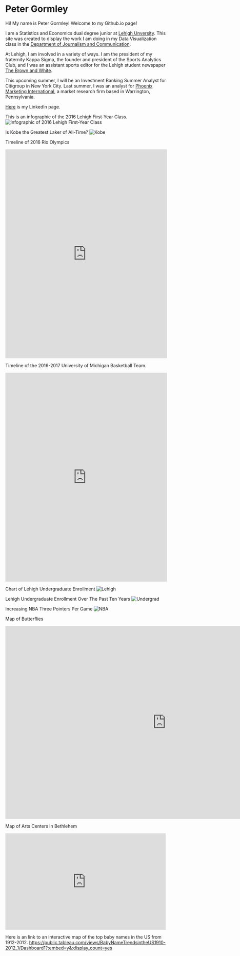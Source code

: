# Peter Gormley

Hi! My name is Peter Gormley! Welcome to my Github.io page!

I am a Statistics and Economics dual degree junior at [Lehigh Unversity](http://www1.lehigh.edu/). This site was created to display the work I am doing in my Data Visualization class in the [Department of Journalism and Communication](https://journalism.cas2.lehigh.edu/).

At Lehigh, I am involved in a variety of ways. I am the president of my fraternity Kappa Sigma, the founder and president of the Sports Analytics Club, and I was an assistant sports editor for the Lehigh student newspaper [The Brown and White](http://thebrownandwhite.com/).

This upcoming summer, I will be an Investment Banking Summer Analyst for Citigroup in New York City. Last summer, I was an analyst for [Phoenix Marketing International](http://phoenixmi.com/), a market research firm based in Warrington, Pennsylvania. 

[Here](https://www.linkedin.com/in/peter-gormley-ba248210b) is my LinkedIn page.

This is an infographic of the 2016 Lehigh First-Year Class.
![Infographic of 2016 Lehigh First-Year Class](https://github.com/petergormley/petergormley.github.io/blob/master/2016LehighMajors.png?raw=true)

Is Kobe the Greatest Laker of All-Time?
![Kobe](https://github.com/petergormley/petergormley.github.io/blob/master/Is%20Kobe%20the%20Greatest%20Laker%20of%20All%20Time-%20(1).png?raw=true)

Timeline of 2016 Rio Olympics
<iframe src='https://cdn.knightlab.com/libs/timeline3/latest/embed/index.html?source=1pX2KXlPFB6nQvSXqAA81E5IOJ28Z-pKszQHXnzGS7fk&font=Default&lang=en&initial_zoom=2&height=650' width='100%' height='650' webkitallowfullscreen mozallowfullscreen allowfullscreen frameborder='0'></iframe>

Timeline of the 2016-2017 University of Michigan Basketball Team.
<iframe src='https://cdn.knightlab.com/libs/timeline3/latest/embed/index.html?source=1VFLpZYCa7MbOQK3RBPq4ESaMAlLT_nUuQVOf_rqyRck&font=Default&lang=en&initial_zoom=2&height=650' width='100%' height='650' webkitallowfullscreen mozallowfullscreen allowfullscreen frameborder='0'></iframe>

Chart of Lehigh Undergraduate Enrollment
![Lehigh](https://github.com/petergormley/petergormley.github.io/blob/master/Which_Colleges_Are_Lehigh_Students_Enrolled_In-_2016_Undergraduate_Enrollment_chartbuilder.png?raw=true)

Lehigh Undergraduate Enrollment Over The Past Ten Years
![Undergrad](https://github.com/petergormley/petergormley.github.io/blob/master/Lehigh_Undergraduate_Enrollment_Over_The_Past_Ten_Years_Arts_&_Sciences_Business_Engineering_chartbuilder.png?raw=true)

Increasing NBA Three Pointers Per Game
![NBA](https://github.com/petergormley/petergormley.github.io/blob/master/Increasing_NBA_Three_Pointers_Made_Each_Year_Three_Pointers_Made_chartbuilder.png?raw=true)

Map of Butterflies
<iframe width="1000" height="600" scrolling="no" frameborder="no" src="https://fusiontables.google.com/embedviz?q=select+col12+from+1gPu6xTGn1xE4p35BRKE7-OjSaMOXN1UFIyUSipzv&amp;viz=MAP&amp;h=false&amp;lat=10.902224578468408&amp;lng=-85.43183000000005&amp;t=1&amp;z=11&amp;l=col12&amp;y=2&amp;tmplt=2&amp;hml=TWO_COL_LAT_LNG"></iframe>

Map of Arts Centers in Bethlehem
<iframe width="500" height="300" scrolling="no" frameborder="no" src="https://fusiontables.google.com/embedviz?q=select+col0+from+1WLVG8itVifiwJ06DIsj-u1_3deG9zmtS1qmfv7zo&amp;viz=MAP&amp;h=false&amp;lat=40.61099010376342&amp;lng=-75.37297903518066&amp;t=1&amp;z=16&amp;l=col0&amp;y=2&amp;tmplt=2&amp;hml=ONE_COL_LAT_LNG"></iframe>

Here is an link to an interactive map of the top baby names in the US from 1912-2012.
https://public.tableau.com/views/BabyNameTrendsintheUS1910-2012_1/Dashboard1?:embed=y&:display_count=yes
